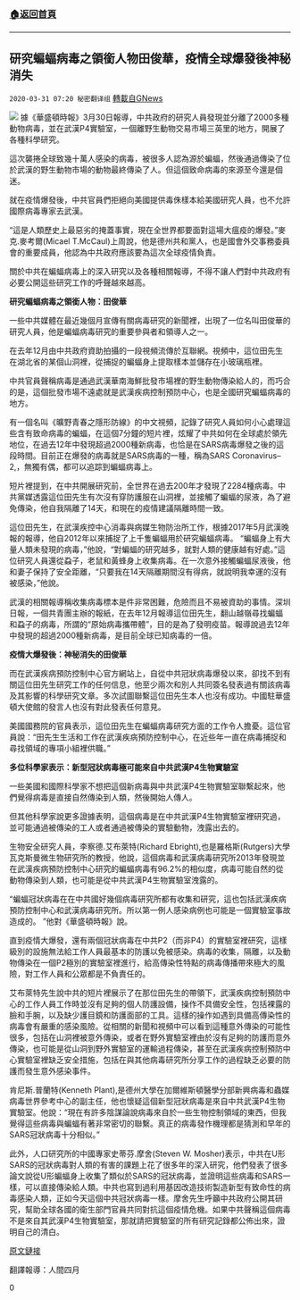###  [:house:返回首頁](https://github.com/ourhimalayas/txt)
---

## 研究蝙蝠病毒之領銜人物田俊華，疫情全球爆發後神秘消失
`2020-03-31 07:20 秘密翻译组` [轉載自GNews](https://gnews.org/zh-hant/158070/)

![](https://s3-ap-northeast-1.amazonaws.com/news.guo.offload.media/wp-content/uploads/2020/03/31055015/Picture-1-145.png)
據《華盛頓時報》3月30日報導，中共政府的研究人員發現並分離了2000多種動物病毒，並在武漢P4實驗室，一個離野生動物交易市場三英里的地方，開展了各種科學研究。

這次襲捲全球致幾十萬人感染的病毒，被很多人認為源於蝙蝠，然後通過傳染了位於武漢的野生動物市場的動物最終傳染了人。但這個致命病毒的來源至今還是個迷。

就在疫情爆發後，中共官員們拒絕向美國提供毒侏樣本給美國研究人員，也不允許國際病毒專家去武漢。

“這是人類歷史上最惡劣的掩蓋事實，現在全世界都要面對這場大瘟疫的爆發。”麥克.麥考爾(Micael T.McCaul)上周說，他是德州共和黨人，也是國會外交事務委員會的重要成員，他認為中共政府應該要為這次全球疫情負責。

關於中共在蝙蝠病毒上的深入研究以及各種相關報導，不得不讓人們對中共政府有必要公開這些研究工作的呼聲越來越高。

**研究蝙蝠病毒之領銜人物：田俊華**

一些中共媒體在最近幾個月宣傳有關病毒研究的新聞裡，出現了一位名叫田俊華的研究人員，他是蝙蝠病毒研究的重要參與者和領導人之一。

在去年12月由中共政府資助拍攝的一段視頻流傳於互聯網。視頻中，這位田先生在湖北省的某個山洞裡，從捕捉的蝙蝠身上提取樣本並儲存在小玻璃瓶裡。

中共官員聲稱病毒是通過武漢華南海鮮批發市場裡的野生動物傳染給人的，而巧合的是，這個批發市場不遠處就是武漢疾病控制預防中心，也是全國研究蝙蝠病毒的地方。

有一個名叫《曠野青春之隱形防線》的中文視頻，記錄了研究人員如何小心處理這些含有致命病毒的蝙蝠，在這個7分鐘的短片裡，炫耀了中共如何在全球處於領先地位，在過去12年中發現超過2000種新病毒，也恰是在SARS病毒爆發之後的這段時間。目前正在爆發的病毒就是SARS病毒的一種，稱為SARS Coronavirus–2,，無獨有偶，都可以追踪到蝙蝠病毒上。

短片裡提到，在中共開展研究前，全世界在過去200年才發現了2284種病毒。中共黨媒透露這位田先生有次沒有穿防護服在山洞裡，並接觸了蝙蝠的尿液，為了避免傳染，他自我隔離了14天，和現在的疫情建議隔離時間一致。

這位田先生，在武漢疾控中心消毒與病媒生物防治所工作，根據2017年5月武漢晚報的報導，他自2012年以來捕捉了上千隻蝙蝠用於研究蝙蝠病毒。 “蝙蝠身上有大量人類未發現的病毒，”他說，“對蝙蝠的研究越多，就對人類的健康越有好處。”這位研究人員還從蝨子，老鼠和黃蜂身上收集病毒。在一次意外接觸蝙蝠尿液後，他和妻子保持了安全距離，“只要我在14天隔離期間沒有得病，就說明我幸運的沒有被感染，”他說。

武漢的相關報導稱收集病毒標本是件非常困難，危險而且不易被資助的事情。深圳日報，一個共青團主辦的報紙，在去年12月報導這位田先生，翻山越嶺尋找蝙蝠和蝨子的病毒，所謂的“原始病毒攜帶體”，目的是為了發明疫苗。報導說過去12年中發現的超過2000種新病毒，是目前全球已知病毒的一倍。

**疫情大爆發後：神秘消失的田俊華**

而在武漢疾病預防控制中心官方網站上，自從中共冠狀病毒爆發以來，卻找不到有關這位田先生研究工作的任何信息，他至少兩次和別人共同簽名發表過有關該病毒及其影響的科學研究文章。多次試圖聯繫這位田先生本人也沒有成功。中國駐華盛頓大使館的發言人也沒有對此發表任何意見。

美國國務院的官員表示，這位田先生在蝙蝠病毒研究方面的工作令人擔憂。這位官員說：“田先生生活和工作在武漢疾病預防控制中心，在近些年一直在病毒捕捉和尋找領域的專項小組裡供職。”

**多位科學家表示：新型冠狀病毒極可能來自中共武漢P4生物實驗室**

一些美國和國際科學家不想把這個新病毒與中共武漢P4生物實驗室聯繫起來，他們覺得病毒是直接自然傳染到人類，然後開始人傳人。

但其他科學家說更多證據表明，這個病毒是在中共武漢P4生物實驗室裡研究過，並可能通過被傳染的工人或者通過被傳染的實驗動物，洩露出去的。

生物安全研究人員，李察德.艾布萊特(Richard Ebright),也是羅格斯(Rutgers)大學瓦克斯曼微生物研究所的教授，他說，這個病毒和武漢病毒研究所2013年發現並在武漢疾病預防控制中心研究的蝙蝠病毒有96.2%的相似度，病毒可能自然的從動物傳染到人類，也可能是從中共武漢P4生物實驗室洩露的。

“蝙蝠冠狀病毒在在中共國好幾個病毒研究所都有收集和研究，這也包括武漢疾病預防控制中心和武漢病毒研究所。所以第一例人感染病例也可能是一個實驗室事故造成的。 ”他對《華盛頓時報》說。

直到疫情大爆發，還有兩個冠狀病毒在中共P2（而非P4）的實驗室裡研究，這樣級別的設施無法給工作人員最基本的防護以免被感染。病毒的收集，隔離，以及動物傳染在一個P2極別的實驗室裡進行，給高傳染性特點的病毒傳播帶來極大的風險，對工作人員和公眾都是不負責任的。

艾布萊特先生說中共的短片裡展示了在那位田先生的帶領下，武漢疾病控制預防中心的工作人員工作時並沒有足夠的個人防護設備，操作不具備安全性，包括裸露的臉和手腕，以及缺少護目鏡和防護面部的工具。這樣的操作如遇到具備高傳染性的病毒會有嚴重的感染風險。從相關的新聞和視頻中可以看到這種意外傳染的可能性很多，包括在山洞裡被意外傳染，或者在野外實驗室裡由於沒有足夠的防護而意外傳染，也可能是從山洞到野外實驗室的運輸過程傳染，甚至在武漢疾病控制預防中心實驗室裡缺乏安全措施，包括在與其他病毒研究所分享工作的過程缺乏必要的防護而發生意外感染事件。

肯尼斯.普蘭特(Kenneth Plant),是德州大學在加爾維斯頓醫學分部新興病毒和蟲媒病毒世界參考中心的副主任，他也懷疑這個新型冠狀病毒是來自中共武漢P4生物實驗室。他說：“現在有許多陰謀論說病毒來自於一些生物控制領域的東西，但我覺得這些病毒與蝙蝠有著非常密切的聯繫。真正的病毒發作機理都是猜測和早年的SARS冠狀病毒十分相似。”

此外，人口研究所的中國專家史蒂芬.摩舍(Steven W. Mosher)表示，中共在U形SARS的冠狀病毒對人類的有害的課題上花了很多年的深入研究，他們發表了很多論文說從U形蝙蝠身上收集了類似於SARS的冠狀病毒，並證明這些病毒和SARS一樣，可以直接傳染給人類。中共也寫到過利用基因改造技術製造新型有致命性的病毒感染人類，正如今天這個中共冠狀病毒一樣。摩舍先生呼籲中共政府公開其研究，幫助全球各國的衛生部門官員共同對抗這個疫情危機。如果中共聲稱這個病毒不是來自其武漢P4生物實驗室，那就請把實驗室的所有研究記錄都公佈出來，證明自己的清白。

[原文鏈接](https://www.washingtontimes.com/news/2020/mar/30/china-researchers-isolated-bat-coronaviruses-near-/)

翻譯報導：人間四月

0

